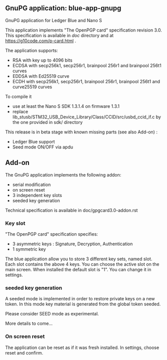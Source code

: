 ## GnuPG application: blue-app-gnupg

GnuPG application for Ledger Blue and Nano S

This application implements "The OpenPGP card" specification revision 3.0. This specification is available in *doc* directory and at https://g10code.com/p-card.html .

The application supports:
  - RSA with key up to 4096 bits 
  - ECDSA with secp256k1, secp256r1, brainpool 256r1 and brainpool 256t1 curves
  - EDDSA with Ed25519 curve 
  - ECDH with  secp256k1, secp256r1, brainpool 256r1, brainpool 256t1 and curve25519 curves


To compile it
  -  use at least the Nano S SDK 1.3.1.4 on firmware 1.3.1
  - replace lib_stusb/STM32_USB_Device_Library/Class/CCID/src/usbd_ccid_if.c by the one provided in sdk/ directory

This release is in beta stage with known missing parts (see also Add-on) :

   * Ledger Blue support
   * Seed mode ON/OFF via apdu


## Add-on

The GnuPG application implements the following addon:
  - serial modification
  - on screen reset
  - 3 independent key slots
  - seeded key generation

Technical specification is available in doc/gpgcard3.0-addon.rst

   
### Key slot

"The OpenPGP card" specification specifies:
  - 3 asymmetric keys : Signature, Decryption, Authentication
  - 1 symmetric key

The blue application allow you to store 3 different key sets, named slot. Each slot contains the above 4 keys.
You can choose the active slot on the main screen.
When installed the default slot is "1". You can change it in settings.

   
### seeded key generation

A seeded mode is implemented in order to restore private keys on a new token.
In this mode key material is generated from the global token seeded.

Please consider SEED mode as experimental.

More details to come... 

### On screen reset

The application can be reset as if it was fresh installed. In settings, choose reset and confirm.

